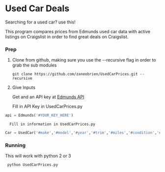 # Used Car Deals

Searching for a used car? use this!

This program compares prices from Edmunds used car data with active listings on Craigslist in order to find great deals on Craigslist.

### Prep

1) Clone from github, making sure you use the --recursive flag in order to grab the sub modules

      ``` git clone https://github.com/zaneobrien/UsedCarPrices.git --recursive ```

2) Give Inputs

      Get and an API key at [Edmunds API](http://developer.edmunds.com/ "Here")

      Fill in API Key in UsedCarPrices.py
```python
api = Edmunds('#YOUR_KEY_HERE')
```

      Fill in information in UsedCarPrices.py
```python
Car = UsedCar('#make','#model','#year','#trim','#miles','#condition','#city','#zipcode')
```

### Running

This will work with python 2 or 3

``` python UsedCarPrices.py```

